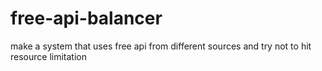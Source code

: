 # free-api-balancer
make a system that uses free api from different sources and try not to hit resource limitation
